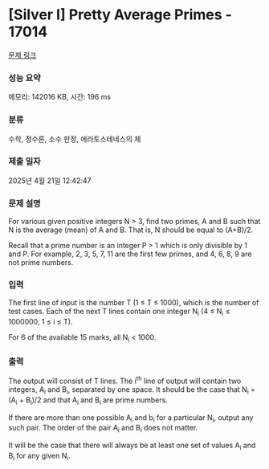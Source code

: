 # [Silver I] Pretty Average Primes - 17014 

[문제 링크](https://www.acmicpc.net/problem/17014) 

### 성능 요약

메모리: 142016 KB, 시간: 196 ms

### 분류

수학, 정수론, 소수 판정, 에라토스테네스의 체

### 제출 일자

2025년 4월 21일 12:42:47

### 문제 설명

<p>For various given positive integers N > 3, find two primes, A and B such that N is the average (mean) of A and B. That is, N should be equal to (A+B)/2.</p>

<p>Recall that a prime number is an integer P > 1 which is only divisible by 1 and P. For example, 2, 3, 5, 7, 11 are the first few primes, and 4, 6, 8, 9 are not prime numbers.</p>

### 입력 

 <p>The first line of input is the number T (1 ≤ T ≤ 1000), which is the number of test cases. Each of the next T lines contain one integer N<sub>i</sub> (4 ≤ N<sub>i</sub> ≤ 1000000, 1 ≤ i ≤ T).</p>

<p>For 6 of the available 15 marks, all N<sub>i</sub> < 1000.</p>

### 출력 

 <p>The output will consist of T lines. The i<sup>th</sup> line of output will contain two integers, A<sub>i</sub> and B<sub>i</sub>, separated by one space. It should be the case that N<sub>i</sub> = (A<sub>i</sub> + B<sub>i</sub>)/2 and that A<sub>i</sub> and B<sub>i</sub> are prime numbers.</p>

<p>If there are more than one possible A<sub>i</sub> and b<sub>i</sub> for a particular N<sub>i</sub>, output any such pair. The order of the pair A<sub>i</sub> and B<sub>i</sub> does not matter.</p>

<p>It will be the case that there will always be at least one set of values A<sub>i</sub> and B<sub>i</sub> for any given N<sub>i</sub>.</p>

